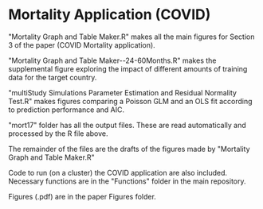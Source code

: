 # Mortality Application (COVID)

"Mortality Graph and Table Maker.R" makes all the main figures for Section 3 of the paper (COVID Mortality application).

"Mortality Graph and Table Maker--24-60Months.R" makes the supplemental figure exploring the impact of different amounts of training data for the target country.

"multiStudy Simulations Parameter Estimation and Residual Normality Test.R" makes figures comparing a Poisson GLM and an OLS fit according to prediction performance and AIC.

"mort17" folder has all the output files. These are read automatically and processed by the R file above.

The remainder of the files are the drafts of the figures made by "Mortality Graph and Table Maker.R" 

Code to run (on a cluster) the COVID application are also included. Necessary functions are in the "Functions" folder in the main repository.

Figures (.pdf) are in the paper Figures folder.
